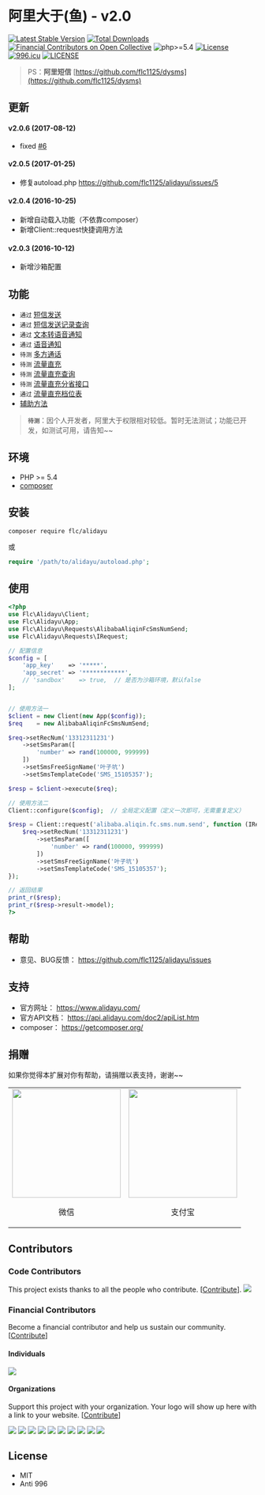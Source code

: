 # 阿里大于(鱼) - v2.0

[![Latest Stable Version](https://poser.pugx.org/flc/alidayu/v/stable)](https://packagist.org/packages/flc/alidayu)
[![Total Downloads](https://poser.pugx.org/flc/alidayu/downloads)](https://packagist.org/packages/flc/alidayu)
[![Financial Contributors on Open Collective](https://opencollective.com/alidayu/all/badge.svg?label=financial+contributors)](https://opencollective.com/alidayu) ![php>=5.4](https://img.shields.io/badge/php->%3D5.4-orange.svg?maxAge=2592000)
[![License](https://poser.pugx.org/flc/alidayu/license)](https://packagist.org/packages/flc/alidayu)
[![996.icu](https://img.shields.io/badge/link-996.icu-red.svg)](https://996.icu)
[![LICENSE](https://img.shields.io/badge/license-Anti%20996-blue.svg)](https://github.com/996icu/996.ICU/blob/master/LICENSE)

> PS：**阿里短信** [https://github.com/flc1125/dysms](https://github.com/flc1125/dysms)

## 更新

#### v2.0.6 (2017-08-12)

- fixed [#6](https://github.com/flc1125/alidayu/issues/6)

#### v2.0.5 (2017-01-25)

- 修复autoload.php https://github.com/flc1125/alidayu/issues/5

#### v2.0.4 (2016-10-25)

- 新增自动载入功能（不依靠composer）
- 新增Client::request快捷调用方法

#### v2.0.3 (2016-10-12)

- 新增沙箱配置

## 功能

- `通过` [短信发送](docs/alibaba_aliqin_fc_sms_num_send.md)
- `通过` [短信发送记录查询](docs/alibaba_aliqin_fc_sms_num_query.md)
- `通过` [文本转语音通知](docs/alibaba_aliqin_fc_tts_num_singlecall.md)
- `通过` [语音通知](docs/alibaba_aliqin_fc_voice_num_singlecall.md)
- `待测` [多方通话](docs/alibaba_aliqin_fc_voice_num_doublecall.md)
- `待测` [流量直充](docs/alibaba_aliqin_fc_flow_charge.md)
- `待测` [流量直充查询](docs/alibaba_aliqin_fc_flow_query.md)
- `待测` [流量直充分省接口](docs/alibaba_aliqin_fc_flow_charge_province.md)
- `通过` [流量直充档位表](docs/alibaba_aliqin_fc_flow_grade.md)
- [辅助方法](docs/support.md)

> **`待测`**：因个人开发者，阿里大于权限相对较低。暂时无法测试；功能已开发，如测试可用，请告知~~

## 环境

- PHP >= 5.4
- [composer](https://getcomposer.org/)

## 安装

```shell
composer require flc/alidayu
```

或

```php
require '/path/to/alidayu/autoload.php';
```

## 使用

```php
<?php
use Flc\Alidayu\Client;
use Flc\Alidayu\App;
use Flc\Alidayu\Requests\AlibabaAliqinFcSmsNumSend;
use Flc\Alidayu\Requests\IRequest;

// 配置信息
$config = [
    'app_key'    => '*****',
    'app_secret' => '************',
    // 'sandbox'    => true,  // 是否为沙箱环境，默认false
];


// 使用方法一
$client = new Client(new App($config));
$req    = new AlibabaAliqinFcSmsNumSend;

$req->setRecNum('13312311231')
    ->setSmsParam([
        'number' => rand(100000, 999999)
    ])
    ->setSmsFreeSignName('叶子坑')
    ->setSmsTemplateCode('SMS_15105357');

$resp = $client->execute($req);

// 使用方法二
Client::configure($config);  // 全局定义配置（定义一次即可，无需重复定义）

$resp = Client::request('alibaba.aliqin.fc.sms.num.send', function (IRequest $req) {
    $req->setRecNum('13312311231')
        ->setSmsParam([
            'number' => rand(100000, 999999)
        ])
        ->setSmsFreeSignName('叶子坑')
        ->setSmsTemplateCode('SMS_15105357');
});

// 返回结果
print_r($resp);
print_r($resp->result->model);
?>
```

## 帮助

- 意见、BUG反馈： https://github.com/flc1125/alidayu/issues

## 支持

- 官方网址： https://www.alidayu.com/
- 官方API文档： https://api.alidayu.com/doc2/apiList.htm
- composer： https://getcomposer.org/

## 捐赠

如果你觉得本扩展对你有帮助，请捐赠以表支持，谢谢~~

<table>
    <tr>
        <td align="center"><img src="https://flc.io/static/images/wechat.jpg" width="220"><p>微信</p></td>
        <td align="center"><img src="https://flc.io/static/images/alipay.jpg" width="220"><p>支付宝</p></td>
    </tr>
</table>

## Contributors

### Code Contributors

This project exists thanks to all the people who contribute. [[Contribute](CONTRIBUTING.md)].
<a href="https://github.com/flc1125/alidayu/graphs/contributors"><img src="https://opencollective.com/alidayu/contributors.svg?width=890&button=false" /></a>

### Financial Contributors

Become a financial contributor and help us sustain our community. [[Contribute](https://opencollective.com/alidayu/contribute)]

#### Individuals

<a href="https://opencollective.com/alidayu"><img src="https://opencollective.com/alidayu/individuals.svg?width=890"></a>

#### Organizations

Support this project with your organization. Your logo will show up here with a link to your website. [[Contribute](https://opencollective.com/alidayu/contribute)]

<a href="https://opencollective.com/alidayu/organization/0/website"><img src="https://opencollective.com/alidayu/organization/0/avatar.svg"></a>
<a href="https://opencollective.com/alidayu/organization/1/website"><img src="https://opencollective.com/alidayu/organization/1/avatar.svg"></a>
<a href="https://opencollective.com/alidayu/organization/2/website"><img src="https://opencollective.com/alidayu/organization/2/avatar.svg"></a>
<a href="https://opencollective.com/alidayu/organization/3/website"><img src="https://opencollective.com/alidayu/organization/3/avatar.svg"></a>
<a href="https://opencollective.com/alidayu/organization/4/website"><img src="https://opencollective.com/alidayu/organization/4/avatar.svg"></a>
<a href="https://opencollective.com/alidayu/organization/5/website"><img src="https://opencollective.com/alidayu/organization/5/avatar.svg"></a>
<a href="https://opencollective.com/alidayu/organization/6/website"><img src="https://opencollective.com/alidayu/organization/6/avatar.svg"></a>
<a href="https://opencollective.com/alidayu/organization/7/website"><img src="https://opencollective.com/alidayu/organization/7/avatar.svg"></a>
<a href="https://opencollective.com/alidayu/organization/8/website"><img src="https://opencollective.com/alidayu/organization/8/avatar.svg"></a>
<a href="https://opencollective.com/alidayu/organization/9/website"><img src="https://opencollective.com/alidayu/organization/9/avatar.svg"></a>

## License

- MIT
- Anti 996
